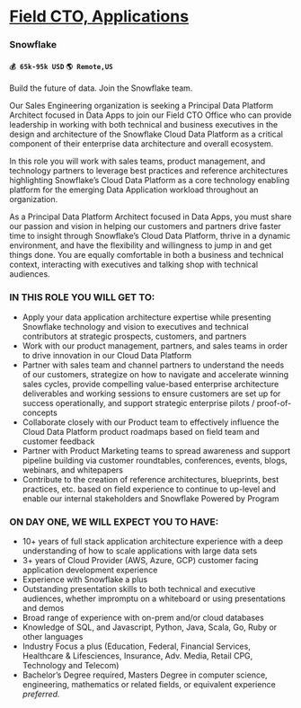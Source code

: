 # [Field CTO, Applications](https://www.remotewlb.com/apply/field-cto-applications)  
### Snowflake  
#### `💰 65k-95k USD` `🌎 Remote,US`  

Build the future of data. Join the Snowflake team.

Our Sales Engineering organization is seeking a Principal Data Platform Architect focused in Data Apps to join our Field CTO Office who can provide leadership in working with both technical and business executives in the design and architecture of the Snowflake Cloud Data Platform as a critical component of their enterprise data architecture and overall ecosystem.

In this role you will work with sales teams, product management, and technology partners to leverage best practices and reference architectures highlighting Snowflake’s Cloud Data Platform as a core technology enabling platform for the emerging Data Application workload throughout an organization.

As a Principal Data Platform Architect focused in Data Apps, you must share our passion and vision in helping our customers and partners drive faster time to insight through Snowflake’s Cloud Data Platform, thrive in a dynamic environment, and have the flexibility and willingness to jump in and get things done. You are equally comfortable in both a business and technical context, interacting with executives and talking shop with technical audiences.

### **IN THIS ROLE YOU WILL GET TO:**

  * Apply your data application architecture expertise while presenting Snowflake technology and vision to executives and technical contributors at strategic prospects, customers, and partners
  * Work with our product management, partners, and sales teams in order to drive innovation in our Cloud Data Platform 
  * Partner with sales team and channel partners to understand the needs of our customers, strategize on how to navigate and accelerate winning sales cycles, provide compelling value-based enterprise architecture deliverables and working sessions to ensure customers are set up for success operationally, and support strategic enterprise pilots / proof-of-concepts 
  * Collaborate closely with our Product team to effectively influence the Cloud Data Platform product roadmaps based on field team and customer feedback
  * Partner with Product Marketing teams to spread awareness and support pipeline building via customer roundtables, conferences, events, blogs, webinars, and whitepapers
  * Contribute to the creation of reference architectures, blueprints, best practices, etc. based on field experience to continue to up-level and enable our internal stakeholders and Snowflake Powered by Program

### **ON DAY ONE, WE WILL EXPECT YOU TO HAVE:**

  * 10+ years of full stack application architecture experience with a deep understanding of how to scale applications with large data sets
  * 3+ years of Cloud Provider (AWS, Azure, GCP) customer facing application development experience
  * Experience with Snowflake a plus
  * Outstanding presentation skills to both technical and executive audiences, whether impromptu on a whiteboard or using presentations and demos
  * Broad range of experience with on-prem and/or cloud databases
  * Knowledge of SQL, and Javascript, Python, Java, Scala, Go, Ruby or other languages
  * Industry Focus a plus (Education, Federal, Financial Services, Healthcare & Lifesciences, Insurance, Adv. Media, Retail CPG, Technology and Telecom)
  * Bachelor’s Degree required, Masters Degree in computer science, engineering, mathematics or related fields, or equivalent experience _preferred._

